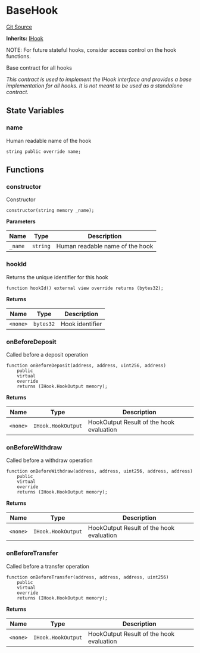 # BaseHook
[Git Source](https://github.com/SovaNetwork/fountfi/blob/58164582109e1a7de75ddd7e30bfe628ac79d7fd/src/hooks/BaseHook.sol)

**Inherits:**
[IHook](/src/hooks/IHook.sol/interface.IHook.md)

NOTE: For future stateful hooks, consider access control on the hook functions.

Base contract for all hooks

*This contract is used to implement the IHook interface
and provides a base implementation for all hooks.
It is not meant to be used as a standalone contract.*


## State Variables
### name
Human readable name of the hook


```solidity
string public override name;
```


## Functions
### constructor

Constructor


```solidity
constructor(string memory _name);
```
**Parameters**

|Name|Type|Description|
|----|----|-----------|
|`_name`|`string`|Human readable name of the hook|


### hookId

Returns the unique identifier for this hook


```solidity
function hookId() external view override returns (bytes32);
```
**Returns**

|Name|Type|Description|
|----|----|-----------|
|`<none>`|`bytes32`|Hook identifier|


### onBeforeDeposit

Called before a deposit operation


```solidity
function onBeforeDeposit(address, address, uint256, address)
    public
    virtual
    override
    returns (IHook.HookOutput memory);
```
**Returns**

|Name|Type|Description|
|----|----|-----------|
|`<none>`|`IHook.HookOutput`|HookOutput Result of the hook evaluation|


### onBeforeWithdraw

Called before a withdraw operation


```solidity
function onBeforeWithdraw(address, address, uint256, address, address)
    public
    virtual
    override
    returns (IHook.HookOutput memory);
```
**Returns**

|Name|Type|Description|
|----|----|-----------|
|`<none>`|`IHook.HookOutput`|HookOutput Result of the hook evaluation|


### onBeforeTransfer

Called before a transfer operation


```solidity
function onBeforeTransfer(address, address, address, uint256)
    public
    virtual
    override
    returns (IHook.HookOutput memory);
```
**Returns**

|Name|Type|Description|
|----|----|-----------|
|`<none>`|`IHook.HookOutput`|HookOutput Result of the hook evaluation|


